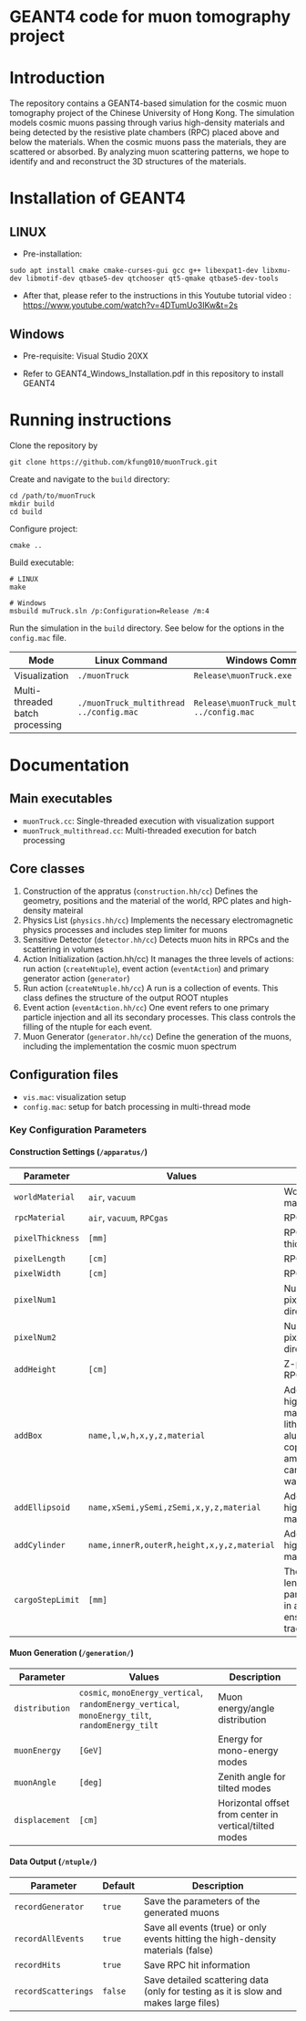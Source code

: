 GEANT4 code for muon tomography project
===========================

# Introduction

The repository contains a GEANT4-based simulation for the cosmic muon tomography project of the Chinese University of Hong Kong. The simulation models cosmic muons passing through varius high-density materials and being detected by the resistive plate chambers (RPC) placed above and below the materials. When the cosmic muons pass the materials, they are scattered or absorbed. By analyzing muon scattering patterns, we hope to identify and  and reconstruct the 3D structures of the materials.


# Installation of GEANT4

## LINUX

* Pre-installation: 

```
sudo apt install cmake cmake-curses-gui gcc g++ libexpat1-dev libxmu-dev libmotif-dev qtbase5-dev qtchooser qt5-qmake qtbase5-dev-tools
```

* After that, please refer to the instructions in this Youtube tutorial video : https://www.youtube.com/watch?v=4DTumUo3IKw&t=2s 

## Windows

* Pre-requisite: Visual Studio 20XX

* Refer to GEANT4_Windows_Installation.pdf in this repository to install GEANT4

# Running instructions

Clone the repository by

```
git clone https://github.com/kfung010/muonTruck.git
```

Create and navigate to the `build` directory:

 ```
cd /path/to/muonTruck
mkdir build
cd build
```

Configure project:

```
cmake ..
```

Build executable:

```
# LINUX
make

# Windows
msbuild muTruck.sln /p:Configuration=Release /m:4
```

Run the simulation in the `build` directory. See below for the options in the `config.mac` file.

| Mode              | Linux Command                    | Windows Command                          |
|-------------------|----------------------------------|-------------------------------------------|
| Visualization     | `./muonTruck`                    | `Release\muonTruck.exe`                   |
| Multi-threaded batch processing   | `./muonTruck_multithread ../config.mac` | `Release\muonTruck_multithread.exe ../config.mac` |



# Documentation
## Main executables
- `muonTruck.cc`: Single-threaded execution with visualization support
- `muonTruck_multithread.cc`: Multi-threaded execution for batch processing

## Core classes
1. Construction of the appratus (`construction.hh/cc`)
Defines the geometry, positions and the material of the world, RPC plates and high-density mateiral
2. Physics List (`physics.hh/cc`)
Implements the necessary electromagnetic physics processes and includes step limiter for muons
3. Sensitive Detector (`detector.hh/cc`)
Detects muon hits in RPCs and the scattering in volumes
4. Action Initialization (action.hh/cc)
It manages the three levels of actions: run action (`createNtuple`), event action (`eventAction`) and primary generator action (`generator`)
5. Run action (`createNtuple.hh/cc`)
A run is a collection of events. This class defines the structure of the output ROOT ntuples
6. Event action (`eventAction.hh/cc`)
One event refers to one primary particle injection and all its secondary processes. This class controls the filling of the ntuple for each event.
7. Muon Generator (`generator.hh/cc`)
Define the generation of the muons, including the implementation the cosmic muon spectrum

## Configuration files
- `vis.mac`: visualization setup
- `config.mac`: setup for batch processing in multi-thread mode
### Key Configuration Parameters

####  Construction Settings (`/apparatus/`)

| Parameter              | Values                                  | Description                         |
|----------------------|-----------------------------------------|-------------------------------------|
| `worldMaterial`      | `air`, `vacuum`                         | World volume material               |
| `rpcMaterial`        | `air`, `vacuum`, `RPCgas`               | RPC filling                     |
| `pixelThickness`     | `[mm]`                                  | RPC pixel thickness                       |
| `pixelLength`        | `[cm]`                                  | RPC pixel length                          |
| `pixelWidth`        | `[cm]`                                  | RPC pixel width                          |
| `pixelNum1`        |                                  | Number of RPC pixels in the x-direction                          |
| `pixelNum2`        |                                  | Number of RPC pixels in the y-direction                          |
| `addHeight`          | `[cm]`                                  | Z-positions of RPC plates             |
| `addBox`             | `name,l,w,h,x,y,z,material`             | Add box-shaped high-density material (support lithium, aluminium, copper, lead, ammoniumNitrate, carbon, tungsten, water)               |
| `addEllipsoid`       | `name,xSemi,ySemi,zSemi,x,y,z,material` | Add ellipsoid high-density material                 |
| `addCylinder`        | `name,innerR,outerR,height,x,y,z,material` | Add cylindrical high-density material         |
| `cargoStepLimit`        | `[mm]` | The maximum length that a particle can move in a single step to ensure accurate tracking          |

#### Muon Generation (`/generation/`)

| Parameter            | Values                                  | Description                         |
|----------------------|-----------------------------------------|-------------------------------------|
| `distribution`       | `cosmic`, `monoEnergy_vertical`, `randomEnergy_vertical`, `monoEnergy_tilt`, `randomEnergy_tilt` | Muon energy/angle distribution |
| `muonEnergy`         | `[GeV]`                                 | Energy for mono-energy modes        |
| `muonAngle`          | `[deg]`                                 | Zenith angle for tilted modes       |
| `displacement`       | `[cm]`                                  | Horizontal offset from center in vertical/tilted modes      |

#### Data Output (`/ntuple/`)

| Parameter            | Default                                 | Description                         |
|----------------------|-----------------------------------------|-------------------------------------|
| `recordGenerator`    | `true`                                  | Save the parameters of the generated muons        |
| `recordAllEvents`    | `true`                                  | Save all events (true) or only events hitting the high-density materials (false)                   |
| `recordHits`         | `true`                                  | Save RPC hit information            |
| `recordScatterings`  | `false`                                 | Save detailed scattering data (only for testing as it is slow and makes large files) |